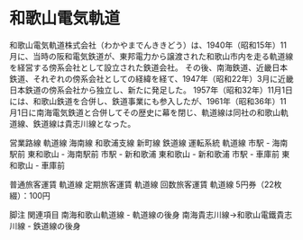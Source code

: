# 和歌山電気軌道

和歌山電気軌道株式会社（わかやまでんききどう）は、1940年（昭和15年）11月に、当時の阪和電気鉄道が、東邦電力から譲渡された和歌山市内を走る軌道線を経営する傍系会社として設立された鉄道会社。
その後、南海鉄道、近畿日本鉄道、それぞれの傍系会社としての経緯を経て、1947年（昭和22年）3月に近畿日本鉄道の傍系会社から独立し、新たに発足した。
1957年（昭和32年）11月1日には、和歌山鉄道を合併し、鉄道事業にも参入したが、1961年（昭和36年）11月1日に南海電気鉄道と合併してその歴史に幕を閉じ、軌道線は同社の和歌山軌道線、鉄道線は貴志川線となった。

営業路線
軌道線
海南線
和歌浦支線
新町線
鉄道線
運転系統
軌道線
市駅 - 海南駅前
東和歌山 - 海南駅前
市駅 - 新和歌浦
東和歌山 - 新和歌浦
市駅 - 車庫前
東和歌山 - 車庫前

普通旅客運賃
軌道線
定期旅客運賃
軌道線
回数旅客運賃
軌道線
5円券（22枚綴）：100円

脚注
関連項目
南海和歌山軌道線 - 軌道線の後身
南海貴志川線→和歌山電鐵貴志川線 - 鉄道線の後身